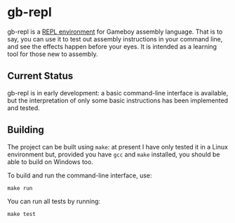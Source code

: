 # gb-repl

gb-repl is a [REPL environment](https://en.wikipedia.org/wiki/Read%E2%80%93eval%E2%80%93print_loop) for Gameboy assembly language. That is to say, you can use it to test out assembly instructions in your command line, and see the effects happen before your eyes. It is intended as a learning tool for those new to assembly.

## Current Status

gb-repl is in early development: a basic command-line interface is available, but the interpretation of only some basic instructions has been implemented and tested.

## Building

The project can be built using `make`: at present I have only tested it in a Linux environment but, provided you have `gcc` and `make` installed, you should be able to build on Windows too.

To build and run the command-line interface, use:

```
make run
```

You can run all tests by running:

```
make test
```
